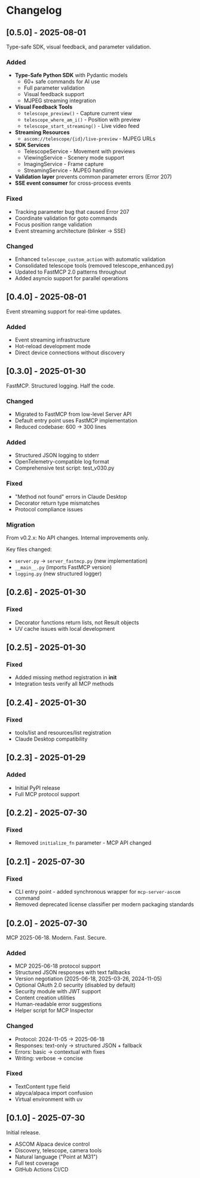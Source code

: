 # Changelog

## [0.5.0] - 2025-08-01

Type-safe SDK, visual feedback, and parameter validation.

### Added
- **Type-Safe Python SDK** with Pydantic models
  - 60+ safe commands for AI use
  - Full parameter validation
  - Visual feedback support
  - MJPEG streaming integration
- **Visual Feedback Tools**
  - `telescope_preview()` - Capture current view
  - `telescope_where_am_i()` - Position with preview
  - `telescope_start_streaming()` - Live video feed
- **Streaming Resources**
  - `ascom://telescope/{id}/live-preview` - MJPEG URLs
- **SDK Services**
  - TelescopeService - Movement with previews
  - ViewingService - Scenery mode support
  - ImagingService - Frame capture
  - StreamingService - MJPEG handling
- **Validation layer** prevents common parameter errors (Error 207)
- **SSE event consumer** for cross-process events

### Fixed
- Tracking parameter bug that caused Error 207
- Coordinate validation for goto commands
- Focus position range validation
- Event streaming architecture (blinker → SSE)

### Changed
- Enhanced `telescope_custom_action` with automatic validation
- Consolidated telescope tools (removed telescope_enhanced.py)
- Updated to FastMCP 2.0 patterns throughout
- Added asyncio support for parallel operations

## [0.4.0] - 2025-08-01

Event streaming support for real-time updates.

### Added
- Event streaming infrastructure
- Hot-reload development mode
- Direct device connections without discovery

## [0.3.0] - 2025-01-30

FastMCP. Structured logging. Half the code.

### Changed
- Migrated to FastMCP from low-level Server API
- Default entry point uses FastMCP implementation
- Reduced codebase: 600 → 300 lines

### Added
- Structured JSON logging to stderr
- OpenTelemetry-compatible log format
- Comprehensive test script: test_v030.py

### Fixed
- "Method not found" errors in Claude Desktop
- Decorator return type mismatches
- Protocol compliance issues

### Migration
From v0.2.x: No API changes. Internal improvements only.

Key files changed:
- `server.py` → `server_fastmcp.py` (new implementation)
- `__main__.py` (imports FastMCP version)
- `logging.py` (new structured logger)

## [0.2.6] - 2025-01-30

### Fixed
- Decorator functions return lists, not Result objects
- UV cache issues with local development

## [0.2.5] - 2025-01-30

### Fixed
- Added missing method registration in __init__
- Integration tests verify all MCP methods

## [0.2.4] - 2025-01-30

### Fixed
- tools/list and resources/list registration
- Claude Desktop compatibility

## [0.2.3] - 2025-01-29

### Added
- Initial PyPI release
- Full MCP protocol support

## [0.2.2] - 2025-07-30

### Fixed
- Removed `initialize_fn` parameter - MCP API changed

## [0.2.1] - 2025-07-30

### Fixed
- CLI entry point - added synchronous wrapper for `mcp-server-ascom` command
- Removed deprecated license classifier per modern packaging standards

## [0.2.0] - 2025-07-30

MCP 2025-06-18. Modern. Fast. Secure.

### Added
- MCP 2025-06-18 protocol support
- Structured JSON responses with text fallbacks
- Version negotiation (2025-06-18, 2025-03-26, 2024-11-05)
- Optional OAuth 2.0 security (disabled by default)
- Security module with JWT support
- Content creation utilities
- Human-readable error suggestions
- Helper script for MCP Inspector

### Changed
- Protocol: 2024-11-05 → 2025-06-18
- Responses: text-only → structured JSON + fallback
- Errors: basic → contextual with fixes
- Writing: verbose → concise

### Fixed
- TextContent type field
- alpyca/alpaca import confusion
- Virtual environment with uv

## [0.1.0] - 2025-07-30

Initial release.

- ASCOM Alpaca device control
- Discovery, telescope, camera tools
- Natural language ("Point at M31")
- Full test coverage
- GitHub Actions CI/CD